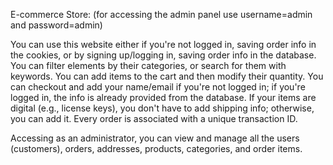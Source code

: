 E-commerce Store:
(for accessing the admin panel use username=admin and password=admin)

You can use this website either if you're not logged in, saving order info in the cookies, or by signing up/logging in, saving order info in the database.
You can filter elements by their categories, or search for them with keywords.
You can add items to the cart and then modify their quantity.
You can checkout and add your name/email if you're not logged in; if you're logged in, the info is already provided from the database.
If your items are digital (e.g., license keys), you don't have to add shipping info; otherwise, you can add it.
Every order is associated with a unique transaction ID.

Accessing as an administrator, you can view and manage all the users (customers), orders, addresses, products, categories, and order items.
